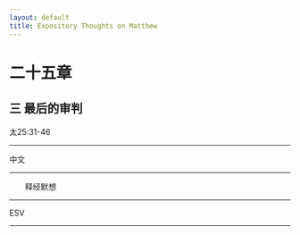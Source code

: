 ```yaml
---
layout: default
title: Expository Thoughts on Matthew
---
```


# 二十五章 

## 三 最后的审判

太25:31-46

***

中文<br>

***

&emsp;&emsp;释经默想

***

ESV

***
